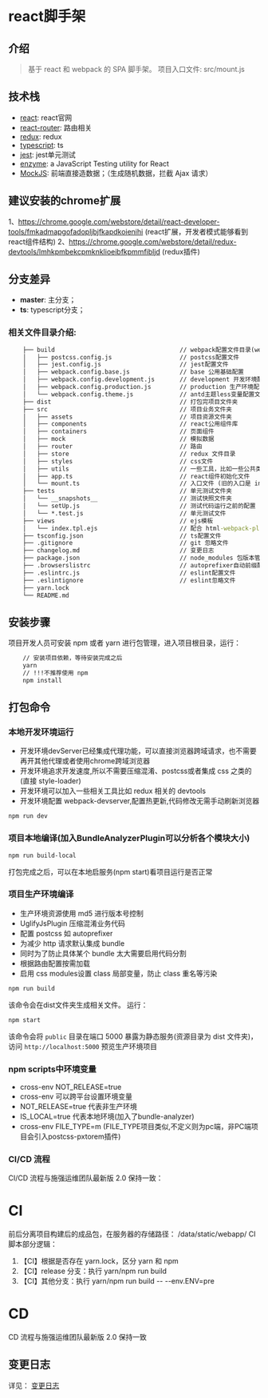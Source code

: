 <!-- 2018/08/31 -->
# react脚手架

## 介绍
> 基于 react 和 webpack 的 SPA 脚手架。
> 项目入口文件: src/mount.js

## 技术栈
- [react](https://reactjs.org/): react官网
- [react-router](https://reacttraining.com/react-router/web/guides/philosophy): 路由相关
- [redux](https://redux.js.org/): redux
- [typescript](https://www.typescriptlang.org/): ts
- [jest](https://jestjs.io/): jest单元测试
- [enzyme](https://airbnb.io/enzyme/): a JavaScript Testing utility for React
- [MockJS](http://mockjs.com/): 前端直接造数据；（生成随机数据，拦截 Ajax 请求）


## 建议安装的chrome扩展
1、https://chrome.google.com/webstore/detail/react-developer-tools/fmkadmapgofadopljbjfkapdkoienihi (react扩展，开发者模式能够看到react组件结构)
2、https://chrome.google.com/webstore/detail/redux-devtools/lmhkpmbekcpmknklioeibfkpmmfibljd (redux插件)

## 分支差异
- **master**: 主分支；
- **ts**: typescript分支；

### 相关文件目录介绍:

````cmd
    ├── build                                   // webpack配置文件目录(webpack-merge 提供的 merge 可以融合配置)
    │   ├── postcss.config.js                   // postcss配置文件
    │   ├── jest.config.js                      // jest配置文件
    │   ├── webpack.config.base.js              // base 公用基础配置
    │   ├── webpack.config.development.js       // development 开发环境配置
    │   ├── webpack.config.production.js        // production 生产环境配置
    │   └── webpack.config.theme.js             // antd主题less变量配置文件
    ├── dist                                    // 打包完项目文件夹
    ├── src                                     // 项目业务文件夹
    │   ├── assets                              // 项目资源文件夹
    │   ├── components                          // react公用组件库
    │   ├── containers                          // 页面组件
    │   ├── mock                                // 模拟数据
    │   ├── router                              // 路由
    │   ├── store                               // redux 文件目录
    │   ├── styles                              // css文件
    │   ├── utils                               // 一些工具，比如一些公共类型(type.ts)
    │   ├── app.ts                              // react组件初始化文件
    │   └── mount.ts                            // 入口文件 (旧的入口是 index.js，已过期)
    ├── tests                                   // 单元测试文件夹
    │   └── __snapshots__                       // 测试快照文件夹
    │   └── setUp.js                            // 测试代码运行之前的配置
    │   └── *.test.js                           // 单元测试文件
    ├── views                                   // ejs模板
    │   └── index.tpl.ejs                       // 配合 html-webpack-plugin 生成最终的 index.html 文件(自动引入相关js css文件)
    ├── tsconfig.json                           // ts配置文件
    ├── .gitignore                              // git 忽略文件
    ├── changelog.md                            // 变更日志
    ├── package.json                            // node_modules 包版本管理文件
    ├── .browserslistrc                         // autoprefixer自动前缀配置文件
    ├── .eslintrc.js                            // eslint配置文件
    ├── .eslintignore                           // eslint忽略文件
    ├── yarn.lock                               
    └── README.md
````

## 安装步骤 ##
项目开发人员可安装 npm 或者 yarn 进行包管理，进入项目根目录，运行：

````cmd
    // 安装项目依赖，等待安装完成之后
    yarn
    // !!!不推荐使用 npm
    npm install
````


## 打包命令 ##

### 本地开发环境运行
- 开发环境devServer已经集成代理功能，可以直接浏览器跨域请求，也不需要再开其他代理或者使用chrome跨域浏览器
- 开发环境追求开发速度,所以不需要压缩混淆、postcss或者集成 css 之类的(直接 style-loader)
- 开发环境可以加入一些相关工具比如 redux 相关的 devtools
- 开发环境配置 webpack-devserver,配置热更新,代码修改无需手动刷新浏览器

```bash
npm run dev
```

### 项目本地编译(加入BundleAnalyzerPlugin可以分析各个模块大小)
```bash
npm run build-local
```
打包完成之后，可以在本地启服务(npm start)看项目运行是否正常

### 项目生产环境编译
- 生产环境资源使用 md5 进行版本号控制
- UglifyJsPlugin 压缩混淆业务代码
- 配置 postcss 如 autoprefixer
- 为减少 http 请求默认集成 bundle
- 同时为了防止具体某个 bundle 太大需要启用代码分割
- 根据路由配置按需加载
- 启用 css modules设置 class 局部变量，防止 class 重名等污染

```bash
npm run build
```

该命令会在dist文件夹生成相关文件。
运行：
```bash
npm start
```

该命令会将 `public` 目录在端口 5000 暴露为静态服务(资源目录为 dist 文件夹)， 访问 `http://localhost:5000` 预览生产环境项目

### npm scripts中环境变量
- cross-env NOT_RELEASE=true   
- cross-env 可以跨平台设置环境变量
- NOT_RELEASE=true  代表非生产环境
- IS_LOCAL=true  代表本地环境(加入了bundle-analyzer)
- cross-env FILE_TYPE=m   (FILE_TYPE项目类似,不定义则为pc端，非PC端项目会引入postcss-pxtorem插件)

### CI/CD 流程
CI/CD 流程与施强运维团队最新版 2.0 保持一致：

# CI
前后分离项目构建后的成品包，在服务器的存储路径： /data/static/webapp/
CI 脚本部分逻辑：
1. 【CI】根据是否存在 yarn.lock，区分 yarn 和 npm
2. 【CI】release 分支：执行 yarn/npm run build
3. 【CI】其他分支：执行 yarn/npm run build -- --env.ENV=pre
# CD
CD 流程与施强运维团队最新版 2.0 保持一致

## 变更日志

详见： [变更日志](./changelog.md)
